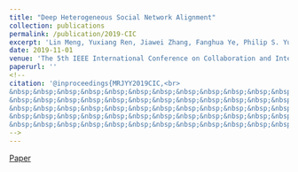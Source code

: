 ```yaml
---
title: "Deep Heterogeneous Social Network Alignment"
collection: publications
permalink: /publication/2019-CIC
excerpt: 'Lin Meng, Yuxiang Ren, Jiawei Zhang, Fanghua Ye, Philip S. Yu'
date: 2019-11-01
venue: 'The 5th IEEE International Conference on Collaboration and Internet Computing, Los Angeles, USA, December 12 - 14'
paperurl: ''
<!--
citation: '@inproceedings{MRJYY2019CIC,<br>  
&nbsp;&nbsp;&nbsp;&nbsp;&nbsp;&nbsp;&nbsp;&nbsp;&nbsp;&nbsp;&nbsp;&nbsp;&nbsp;&nbsp;&nbsp;&nbsp;&nbsp;&nbsp;title={Deep Heterogeneous Social Network Alignment.},<br> 
&nbsp;&nbsp;&nbsp;&nbsp;&nbsp;&nbsp;&nbsp;&nbsp;&nbsp;&nbsp;&nbsp;&nbsp;&nbsp;&nbsp;&nbsp;&nbsp;&nbsp;&nbsp;author={Lin Meng, Yuxiang Ren, Jiawei Zhang, Fanghua Ye, Philip S. Yu.},<br>  
&nbsp;&nbsp;&nbsp;&nbsp;&nbsp;&nbsp;&nbsp;&nbsp;&nbsp;&nbsp;&nbsp;&nbsp;&nbsp;&nbsp;&nbsp;&nbsp;&nbsp;&nbsp;booktitle={Proceedings of IEEE International Conference on Collaboration and Internet Computing},<br>  
&nbsp;&nbsp;&nbsp;&nbsp;&nbsp;&nbsp;&nbsp;&nbsp;&nbsp;&nbsp;&nbsp;&nbsp;&nbsp;&nbsp;&nbsp;&nbsp;&nbsp;&nbsp;year={2019}<br>  
&nbsp;&nbsp;&nbsp;&nbsp;&nbsp;&nbsp;&nbsp;&nbsp;&nbsp;&nbsp;&nbsp;&nbsp;&nbsp;&nbsp;&nbsp;&nbsp;&nbsp;&nbsp;}'
-->
---
```

[Paper](http://yuxiangren.github.io/files/CIC2019.pdf)



